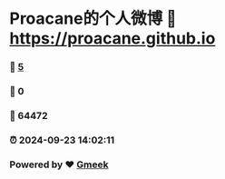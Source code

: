 # Proacane的个人微博 :link: https://proacane.github.io 
### :page_facing_up: [5](https://proacane.github.io/tag.html) 
### :speech_balloon: 0 
### :hibiscus: 64472 
### :alarm_clock: 2024-09-23 14:02:11 
### Powered by :heart: [Gmeek](https://github.com/Meekdai/Gmeek)
